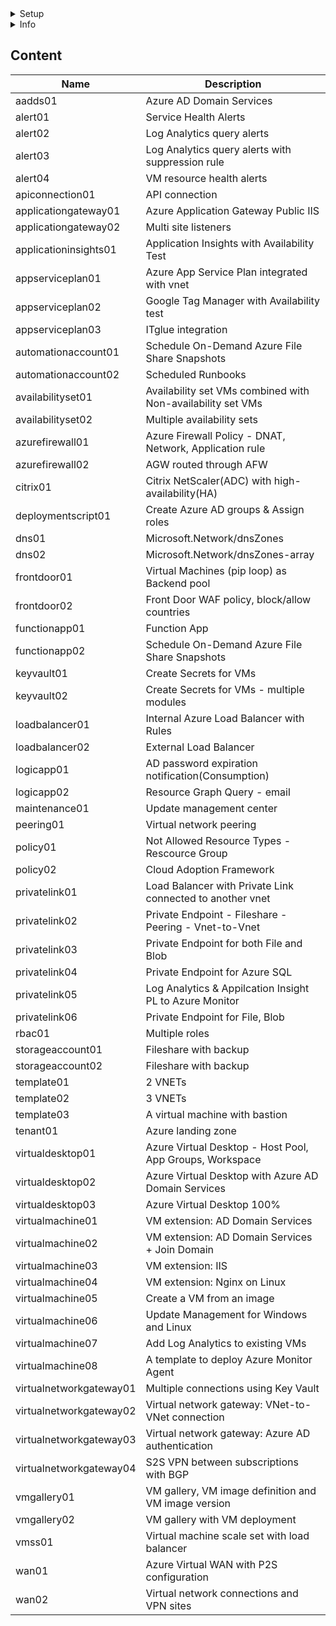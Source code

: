 <details><summary>Setup</summary><p>

Install [Azure CLI](https://learn.microsoft.com/en-us/cli/azure/install-azure-cli-windows?tabs=azure-cli)

Install [Bicep CLI](https://learn.microsoft.com/en-us/azure/azure-resource-manager/bicep/install)

Install [Azure Az PowerShell module](https://learn.microsoft.com/en-us/powershell/azure/install-az-ps?view=azps-9.1.0)

Install [Bicep VS Code extension](https://marketplace.visualstudio.com/items?itemName=ms-azuretools.vscode-bicep)

```
New-AzSubscriptionDeployment -TemplateFile main.bicep -TemplateParameterFile param.json -Location "swedencentral" -Name Deploy$(Get-Date -Format 'yyyy-MM-dd')
```
</p></details> 

<details><summary>Info</summary><p>

[Abbreviation examples for Azure resources](https://learn.microsoft.com/en-us/azure/cloud-adoption-framework/ready/azure-best-practices/resource-abbreviations)

[Naming rules and restrictions for Azure resources](https://learn.microsoft.com/en-us/azure/azure-resource-manager/management/resource-name-rules)

</p></details> 

## Content

| Name | Description | 
|--|--|
| aadds01 | Azure AD Domain Services 
| alert01 | Service Health Alerts  
| alert02 | Log Analytics query alerts 
| alert03 | Log Analytics query alerts with suppression rule 
| alert04 | VM resource health alerts
| apiconnection01 | API connection
| applicationgateway01 | Azure Application Gateway Public IIS 
| applicationgateway02 | Multi site listeners 
| applicationinsights01 | Application Insights with Availability Test
| appserviceplan01 | Azure App Service Plan integrated with vnet 
| appserviceplan02 | Google Tag Manager with Availability test 
| appserviceplan03 | ITglue integration
| automationaccount01 | Schedule On-Demand Azure File Share Snapshots
| automationaccount02 | Scheduled Runbooks 
| availabilityset01 | Availability set VMs combined with Non-availability set VMs 
| availabilityset02 | Multiple availability sets 
| azurefirewall01 | Azure Firewall Policy - DNAT, Network, Application rule 
| azurefirewall02 | AGW routed through AFW
| citrix01 | Citrix NetScaler(ADC) with high-availability(HA) 
| deploymentscript01 | Create Azure AD groups & Assign roles
| dns01 | Microsoft.Network/dnsZones 
| dns02 | Microsoft.Network/dnsZones-array 
| frontdoor01 | Virtual Machines (pip loop) as Backend pool
| frontdoor02 | Front Door WAF policy, block/allow countries
| functionapp01 | Function App
| functionapp02 | Schedule On-Demand Azure File Share Snapshots
| keyvault01 | Create Secrets for VMs 
| keyvault02 | Create Secrets for VMs - multiple modules
| loadbalancer01 | Internal Azure Load Balancer with Rules
| loadbalancer02 | External Load Balancer
| logicapp01 | AD password expiration notification(Consumption) 
| logicapp02 | Resource Graph Query - email
| maintenance01 | Update management center
| peering01 | Virtual network peering 
| policy01 | Not Allowed Resource Types - Rescource Group 
| policy02 | Cloud Adoption Framework
| privatelink01 | Load Balancer with Private Link connected to another vnet
| privatelink02 | Private Endpoint - Fileshare - Peering - Vnet-to-Vnet
| privatelink03 | Private Endpoint for both File and Blob
| privatelink04 | Private Endpoint for Azure SQL
| privatelink05 | Log Analytics & Appilcation Insight PL to Azure Monitor
| privatelink06| Private Endpoint for File, Blob 
| rbac01 | Multiple roles 
| storageaccount01 | Fileshare with backup
| storageaccount02 | Fileshare with backup
| template01 | 2 VNETs
| template02 | 3 VNETs
| template03 | A virtual machine with bastion
| tenant01 | Azure landing zone
| virtualdesktop01 | Azure Virtual Desktop - Host Pool, App Groups, Workspace
| virtualdesktop02 | Azure Virtual Desktop with Azure AD Domain Services
| virtualdesktop03 | Azure Virtual Desktop 100%
| virtualmachine01 | VM extension: AD Domain Services
| virtualmachine02 | VM extension: AD Domain Services + Join Domain
| virtualmachine03 | VM extension: IIS
| virtualmachine04 | VM extension: Nginx on Linux
| virtualmachine05 | Create a VM from an image
| virtualmachine06 | Update Management for Windows and Linux
| virtualmachine07 | Add Log Analytics to existing VMs
| virtualmachine08 | A template to deploy Azure Monitor Agent
| virtualnetworkgateway01 | Multiple connections using Key Vault
| virtualnetworkgateway02 | Virtual network gateway: VNet-to-VNet connection
| virtualnetworkgateway03 | Virtual network gateway: Azure AD authentication
| virtualnetworkgateway04 | S2S VPN between subscriptions with BGP
| vmgallery01 | VM gallery, VM image definition and VM image version
| vmgallery02 | VM gallery with VM deployment
| vmss01 | Virtual machine scale set with load balancer 
| wan01 | Azure Virtual WAN with P2S configuration
| wan02 | Virtual network connections and VPN sites
